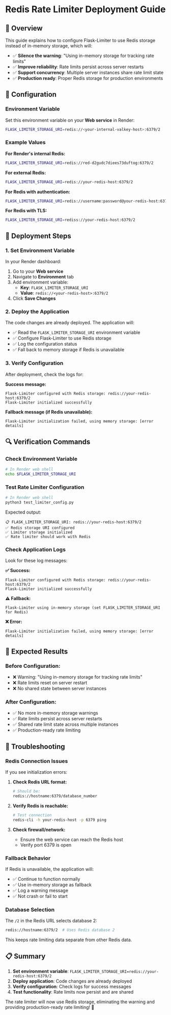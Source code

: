 # Redis Rate Limiter Deployment Guide

## 🎯 Overview

This guide explains how to configure Flask-Limiter to use Redis storage instead of in-memory storage, which will:

- ✅ **Silence the warning**: "Using in-memory storage for tracking rate limits"
- ✅ **Improve reliability**: Rate limits persist across server restarts
- ✅ **Support concurrency**: Multiple server instances share rate limit state
- ✅ **Production ready**: Proper Redis storage for production environments

## 🔧 Configuration

### **Environment Variable**

Set this environment variable on your **Web service** in Render:

```bash
FLASK_LIMITER_STORAGE_URI=redis://<your-internal-valkey-host>:6379/2
```

### **Example Values**

**For Render's internal Redis:**
```bash
FLASK_LIMITER_STORAGE_URI=redis://red-d2gudc7diees73duftog:6379/2
```

**For external Redis:**
```bash
FLASK_LIMITER_STORAGE_URI=redis://your-redis-host:6379/2
```

**For Redis with authentication:**
```bash
FLASK_LIMITER_STORAGE_URI=redis://username:password@your-redis-host:6379/2
```

**For Redis with TLS:**
```bash
FLASK_LIMITER_STORAGE_URI=rediss://your-redis-host:6379/2
```

## 🚀 Deployment Steps

### **1. Set Environment Variable**

In your Render dashboard:

1. Go to your **Web service**
2. Navigate to **Environment** tab
3. Add environment variable:
   - **Key**: `FLASK_LIMITER_STORAGE_URI`
   - **Value**: `redis://<your-redis-host>:6379/2`
4. Click **Save Changes**

### **2. Deploy the Application**

The code changes are already deployed. The application will:

- ✅ Read the `FLASK_LIMITER_STORAGE_URI` environment variable
- ✅ Configure Flask-Limiter to use Redis storage
- ✅ Log the configuration status
- ✅ Fall back to memory storage if Redis is unavailable

### **3. Verify Configuration**

After deployment, check the logs for:

**Success message:**
```
Flask-Limiter configured with Redis storage: redis://your-redis-host:6379/2
Flask-Limiter initialized successfully
```

**Fallback message (if Redis unavailable):**
```
Flask-Limiter initialization failed, using memory storage: [error details]
```

## 🔍 Verification Commands

### **Check Environment Variable**

```bash
# In Render web shell
echo $FLASK_LIMITER_STORAGE_URI
```

### **Test Rate Limiter Configuration**

```bash
# In Render web shell
python3 test_limiter_config.py
```

Expected output:
```
📋 FLASK_LIMITER_STORAGE_URI: redis://your-redis-host:6379/2
✅ Redis storage URI configured
✅ Limiter storage initialized
✅ Rate limiter should work with Redis
```

### **Check Application Logs**

Look for these log messages:

**✅ Success:**
```
Flask-Limiter configured with Redis storage: redis://your-redis-host:6379/2
Flask-Limiter initialized successfully
```

**⚠️ Fallback:**
```
Flask-Limiter using in-memory storage (set FLASK_LIMITER_STORAGE_URI for Redis)
```

**❌ Error:**
```
Flask-Limiter initialization failed, using memory storage: [error details]
```

## 🎯 Expected Results

### **Before Configuration:**
- ❌ Warning: "Using in-memory storage for tracking rate limits"
- ❌ Rate limits reset on server restart
- ❌ No shared state between server instances

### **After Configuration:**
- ✅ No more in-memory storage warnings
- ✅ Rate limits persist across server restarts
- ✅ Shared rate limit state across multiple instances
- ✅ Production-ready rate limiting

## 🔧 Troubleshooting

### **Redis Connection Issues**

If you see initialization errors:

1. **Check Redis URL format:**
   ```bash
   # Should be:
   redis://hostname:6379/database_number
   ```

2. **Verify Redis is reachable:**
   ```bash
   # Test connection
   redis-cli -h your-redis-host -p 6379 ping
   ```

3. **Check firewall/network:**
   - Ensure the web service can reach the Redis host
   - Verify port 6379 is open

### **Fallback Behavior**

If Redis is unavailable, the application will:

- ✅ Continue to function normally
- ✅ Use in-memory storage as fallback
- ✅ Log a warning message
- ✅ Not crash or fail to start

### **Database Selection**

The `/2` in the Redis URL selects database 2:

```bash
redis://hostname:6379/2  # Uses Redis database 2
```

This keeps rate limiting data separate from other Redis data.

## 📋 Summary

1. **Set environment variable**: `FLASK_LIMITER_STORAGE_URI=redis://your-redis-host:6379/2`
2. **Deploy application**: Code changes are already deployed
3. **Verify configuration**: Check logs for success messages
4. **Test functionality**: Rate limits now persist and are shared

The rate limiter will now use Redis storage, eliminating the warning and providing production-ready rate limiting! 🎉
